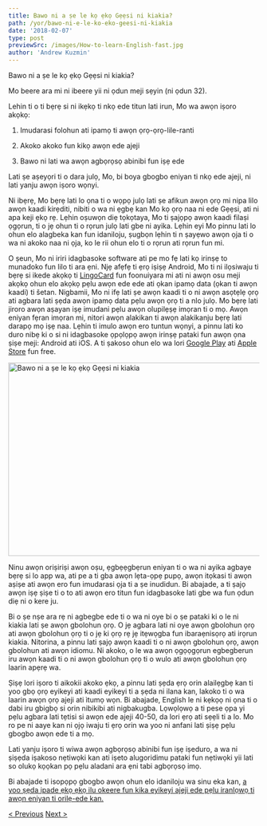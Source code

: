 ```yaml
---
title: Bawo ni a ṣe le kọ ẹkọ Gẹẹsi ni kiakia?
path: /yor/bawo-ni-e-le-ko-eko-geesi-ni-kiakia
date: '2018-02-07'
type: post
previewSrc: /images/How-to-learn-English-fast.jpg
author: 'Andrew Kuzmin'
---
```


Bawo ni a ṣe le kọ ẹkọ Gẹẹsi ni kiakia?

Mo beere ara mi ni ibeere yii ni ọdun meji sẹyin (ni ọdun 32).

Lehin ti o ti bẹrẹ si ni ikẹkọ ti nkọ ede titun lati irun, Mo wa awọn iṣoro akọkọ:

1. Imudarasi folohun ati ipamọ ti awọn ọrọ-ọrọ-lile-ranti

2. Akoko akoko fun kikọ awọn ede ajeji

3. Bawo ni lati wa awọn agbọrọsọ abinibi fun iṣẹ ede

Lati ṣe aṣeyọri ti o dara julọ, Mo, bi boya gbogbo eniyan ti nkọ ede ajeji, ni lati yanju awọn iṣoro wọnyi.

Ni ibẹrẹ, Mo bẹrẹ lati lo ọna ti o wọpọ julọ lati ṣe afikun awọn ọrọ mi nipa lilo awọn kaadi kirẹditi, nibiti o wa ni ẹgbẹ kan Mo kọ ọrọ naa ni ede Gẹẹsi, ati ni apa keji ẹkọ rẹ. Lẹhin oṣuwọn diẹ tọkọtaya, Mo ti ṣajọpọ awọn kaadi filaṣi ọgọrun, ti o jẹ ohun ti o rọrun julọ lati gbe ni ayika. Lẹhin eyi Mo pinnu lati lo ohun elo alagbeka kan fun idaniloju, ṣugbọn lẹhin ti n ṣayẹwo awọn ọja ti o wa ni akoko naa ni ọja, ko le rii ohun elo ti o rọrun ati rọrun fun mi.

O ṣeun, Mo ni iriri idagbasoke software ati pe mo fẹ lati kọ irinṣẹ to munadoko fun lilo ti ara ẹni. Njẹ afẹfẹ ti ẹrọ iṣiṣẹ Android, Mo ti ni ilọsiwaju ti bẹrẹ si ikede akọkọ ti <a href="https://yor.lingocard.com/#free-mobile-app">LingoCard</a> fun foonuiyara mi ati ni awọn osu meji akọkọ ohun elo akọkọ pẹlu awọn ede ede ati ọkan ipamọ data (ọkan ti awọn kaadi) ti šetan. Nigbamii, Mo ni ifẹ lati ṣe awọn kaadi ti o ni awọn asọtẹlẹ ọrọ ati agbara lati ṣẹda awọn ipamọ data pẹlu awọn ọrọ ti a nlo julọ. Mo bẹrẹ lati jiroro awọn aṣayan iṣẹ imudani pẹlu awọn olupilẹṣẹ imọran ti o mọ. Awọn eniyan fẹran imọran mi, nitori awọn alakikan ti awọn alakikanju bẹrẹ lati darapọ mọ iṣẹ naa. Lẹhin ti imulo awọn ero tuntun wọnyi, a pinnu lati ko duro nibẹ ki o si ni idagbasoke ọpọlọpọ awọn irinṣẹ pataki fun awọn ọna ṣiṣe meji: Android ati iOS. A ti ṣakoso ohun elo wa lori <a href="https://play.google.com/store/apps/details?id=com.lingocard.lingocard">Google Play</a> ati <a href="https://itunes.apple.com/us/app/lingocard/id1217076835?mt=8">Apple Store</a> fun free.

<img class="aligncenter wp-image-5587" src="../images/2018/01/LigoCard-App-small.png" alt="Bawo ni a ṣe le kọ ẹkọ Gẹẹsi ni kiakia" width="973" height="388" />

Ninu awọn oriṣiriṣi awọn oṣu, ẹgbẹẹgbẹrun eniyan ti o wa ni ayika agbaye bẹrẹ si lo app wa, ati pe a ti gba awọn lẹta-ọpẹ pupọ, awọn itọkasi ti awọn aṣiṣe ati awọn ero fun imudarasi ọja ti a ṣe inudidun. Bi abajade, a ti ṣajọ awọn iṣẹ ṣiṣe ti o to ati awọn ero titun fun idagbasoke lati gbe wa fun ọdun diẹ ni o kere ju.

Bi o ṣe nṣe ara rẹ ni agbegbe ede ti o wa ni oye bi o ṣe pataki ki o le ni kiakia lati ṣe awọn gbolohun ọrọ. O jẹ agbara lati ni oye awọn gbolohun ọrọ ati awọn gbolohun ọrọ ti o jẹ ki ọrọ rẹ jẹ itẹwọgba fun ibaraẹnisọrọ ati irọrun kiakia. Nitorina, a pinnu lati ṣajọ awọn kaadi ti o ni awọn gbolohun ọrọ, awọn gbolohun ati awọn idiomu. Ni akoko, o le wa awọn ọgọọgọrun egbegberun iru awọn kaadi ti o ni awọn gbolohun ọrọ ti o wulo ati awọn gbolohun ọrọ laarin apẹrẹ wa.

Ṣiṣẹ lori iṣoro ti aikokii akoko ẹkọ, a pinnu lati ṣẹda ẹrọ orin alailẹgbẹ kan ti yoo gbọ ọrọ eyikeyi ati kaadi eyikeyi ti a ṣẹda ni ilana kan, lakoko ti o wa laarin awọn ọrọ ajeji ati ìtumọ wọn. Bi abajade, English le ni kẹkọọ ni ọna ti o dabi iru gbigbọ si orin nibikibi ati nigbakugba. Lọwọlọwọ a ti pese ọpa yi pẹlu agbara lati tẹtisi si awọn ede ajeji 40-50, da lori ẹrọ ati sẹẹli ti a lo. Mo ro pe ni aaye kan ni ọjọ iwaju ti ẹrọ orin wa yoo ni anfani lati ṣiṣẹ pẹlu gbogbo awọn ede ti a mọ.

Lati yanju iṣoro ti wiwa awọn agbọrọsọ abinibi fun iṣẹ iṣeduro, a wa ni ṣiṣẹda iṣakoso nẹtiwọki kan ati iṣeto alugoridimu pataki fun nẹtiwọki yii lati so olukọ kọọkan pọ pẹlu aladani ara ẹni tabi agbọrọsọ imọ.

Bi abajade ti isopọpọ gbogbo awọn ohun elo idaniloju wa sinu eka kan, <a href="https://yor.lingocard.com/platform/">a yoo ṣẹda ipade ẹkọ ẹkọ ilu okeere fun kika eyikeyi ajeji ede pẹlu iranlọwọ ti awọn eniyan ti orilẹ-ede kan.</a>

<a href="/yor/wa-awon-agboroso-abinibi-fun-e-ede">< Previous</a> <a href="/yor/awon-kaadi-ede">Next ></a>
